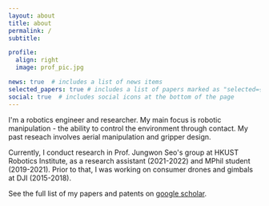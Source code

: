 ```yaml
---
layout: about
title: about
permalink: /
subtitle:

profile:
  align: right
  image: prof_pic.jpg

news: true  # includes a list of news items
selected_papers: true # includes a list of papers marked as "selected={true}"
social: true  # includes social icons at the bottom of the page
---
```


I'm a robotics engineer and researcher. My main focus is robotic manipulation - the ability to control the environment through contact. My past reseach involves aerial manipulation and gripper design.

Currently, I conduct research in Prof. Jungwon Seo's group at HKUST Robotics Institute, as a research assistant (2021-2022) and MPhil student (2019-2021).
Prior to that, I was working on consumer drones and gimbals at DJI (2015-2018).

See the full list of my papers and patents on [google scholar](https://scholar.google.com/citations?user=Yb3KalUAAAAJ).
